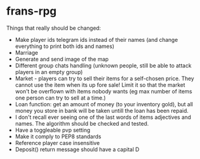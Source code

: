 # frans-rpg

Things that really should be changed:
- Make player ids telegram ids instead of their names (and change everything to print both ids and names)
- Marriage
- Generate and send image of the map
- Different group chats handling (unknown people, still be able to attack players in an empty group)
- Market - players can try to sell their items for a self-chosen price. They cannot use the item when its up fore sale! Limit it so that the market won't be overflown with items nobody wants (eg max number of items one person can try to sell at a time.)
- Loan function: get an amount of money (to your inventory gold), but all money you store in bank will be taken untill the loan has been repaid.
- I don't recall ever seeing one of the last words of items adjectives and names. The algorithm should be checked and tested.
- Have a toggleable pvp setting
- Make it comply to PEP8 standards
- Reference player case insensitive
- Deposit() return message should have a capital D
